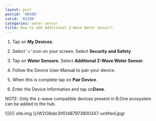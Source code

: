 ```yaml
---
layout: post
postid: '00500'
catid: '02200'
categories: water-sensor
title: How to add Additional Z-Wave Water Sensor?
---
```


1. Tap on **My Devices**.

2. Select '+' icon on your screen. Select **Security and Safety**

3. Tap on **Water Sensors**. Select **Additional Z-Wave Water Sensor**.

4. Follow the Device User Manual to pair your device.

5. When this is complete tap on **Pair Device**.

6. Enter the Device Information and tap on**Done**.

NOTE: Only the z-wave compatible devices present in B.One ecosystem can be added to the hub.

![]({{ site.img }}/W2O8sbr3if01487973800347-untitled.jpg)